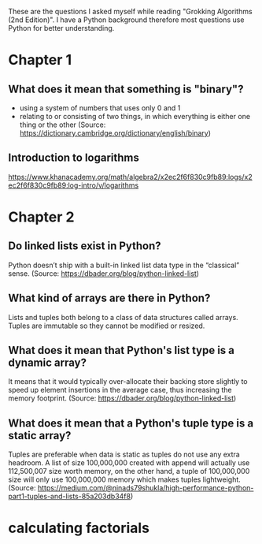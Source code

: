 These are the questions I asked myself while reading "Grokking Algorithms (2nd Edition)". I have a Python background therefore most questions use Python for better understanding.

# Chapter 1

## What does it mean that something is "binary"?
- using a system of numbers that uses only 0 and 1
- relating to or consisting of two things, in which everything is either one thing or the other (Source: https://dictionary.cambridge.org/dictionary/english/binary)

## Introduction to logarithms
https://www.khanacademy.org/math/algebra2/x2ec2f6f830c9fb89:logs/x2ec2f6f830c9fb89:log-intro/v/logarithms

# Chapter 2

## Do linked lists exist in Python?
Python doesn’t ship with a built-in linked list data type in the “classical” sense. (Source: https://dbader.org/blog/python-linked-list)

## What kind of arrays are there in Python?
Lists and tuples both belong to a class of data structures called arrays. Tuples are immutable so they cannot be modified or resized.

## What does it mean that Python's list type is a dynamic array?
It means that it would typically over-allocate their backing store slightly to speed up element insertions in the average case, thus increasing the memory footprint. (Source: https://dbader.org/blog/python-linked-list)

## What does it mean that a Python's tuple type is a static array?
Tuples are preferable when data is static as tuples do not use any extra headroom. A list of size 100,000,000 created with append will actually use 112,500,007 size worth memory, on the other hand, a tuple of 100,000,000 size will only use 100,000,000 memory which makes tuples lightweight.
(Source: https://medium.com/@ninads79shukla/high-performance-python-part1-tuples-and-lists-85a203db34f8)

# calculating factorials 